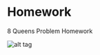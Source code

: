 # Homework
8 Queens Problem Homework

![alt tag](https://raw.githubusercontent.com/borzas89/Homework/master/sceenshot/8queen.gif)
